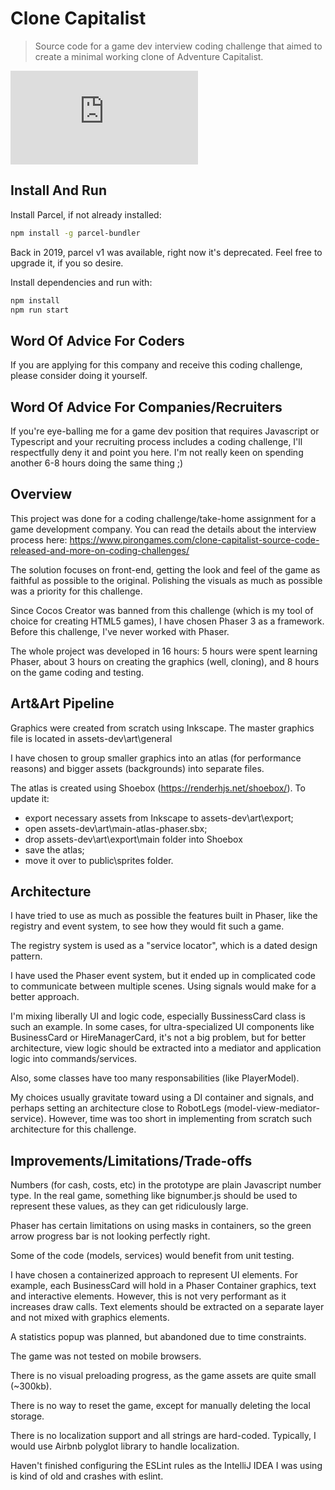 # Clone Capitalist
> Source code for a game dev interview coding challenge that aimed to create a minimal working clone of Adventure Capitalist.

![License](https://www.gnu.org/licenses/gpl-3.0.en.html)

## Install And Run

Install Parcel, if not already installed:

``` bash
npm install -g parcel-bundler
```

Back in 2019, parcel v1 was available, right now it's deprecated. Feel free to upgrade it, if you so desire.

Install dependencies and run with:
```bash
npm install
npm run start
```

## Word Of Advice For Coders
If you are applying for this company and receive this coding challenge, please consider doing it yourself.

## Word Of Advice For Companies/Recruiters
If you're eye-balling me for a game dev position that requires Javascript or Typescript and your recruiting process includes a coding challenge, I'll respectfully deny it and point you here. I'm not really 
keen on spending another 6-8 hours doing the same thing ;)

## Overview
This project was done for a coding challenge/take-home assignment for a game development company. You can read the details about the interview process here: https://www.pirongames.com/clone-capitalist-source-code-released-and-more-on-coding-challenges/

The solution focuses on front-end, getting the look and feel of the game as faithful as possible to the original. Polishing the visuals as much 
as possible was a priority for this challenge.

Since Cocos Creator was banned from this challenge (which is my tool of choice for creating HTML5 games), I have chosen Phaser 3 as a framework. Before this challenge, I've never worked with Phaser.

The whole project was developed in 16 hours: 5 hours were spent learning Phaser, about 3 hours on creating the graphics (well, cloning), 
and 8 hours on the game coding and testing.

## Art&Art Pipeline
Graphics were created from scratch using Inkscape. The master graphics file is located in assets-dev\art\general

I have chosen to group smaller graphics into an atlas (for performance reasons) and bigger assets (backgrounds) into separate files.

The atlas is created using Shoebox (https://renderhjs.net/shoebox/). To update it:
* export necessary assets from Inkscape to assets-dev\art\export;
* open assets-dev\art\main-atlas-phaser.sbx;
* drop assets-dev\art\export\main folder into Shoebox
* save the atlas;
* move it over to public\sprites folder.

## Architecture
I have tried to use as much as possible the features built in Phaser, like the registry and event system, to see how they would fit such 
a game. 

The registry system is used as a "service locator", which is a dated design pattern.

I have used the Phaser event system, but it ended up in complicated code to communicate between multiple scenes. Using signals would make for a
better approach.

I'm mixing liberally UI and logic code, especially BussinessCard class is such an example. In some cases, for ultra-specialized UI components like BusinessCard or
HireManagerCard, it's not a big problem, but for better architecture, view logic should be extracted into a mediator and application logic into commands/services.

Also, some classes have too many responsabilities (like PlayerModel).

My choices usually gravitate toward using a DI container and signals, and perhaps setting an architecture close to RobotLegs (model-view-mediator-service). 
However, time was too short in implementing from scratch such architecture for this challenge.

## Improvements/Limitations/Trade-offs
Numbers (for cash, costs, etc) in the prototype are plain Javascript number type. In the real game, something like bignumber.js should be used to represent these
values, as they can get ridiculously large.

Phaser has certain limitations on using masks in containers, so the green arrow progress bar is not looking perfectly right.

Some of the code (models, services) would benefit from unit testing.

I have chosen a containerized approach to represent UI elements. For example, each BusinessCard will hold in a Phaser Container graphics, text and 
interactive elements. However, this is not very performant as it increases draw calls. Text elements should be extracted on a separate layer and not 
mixed with graphics elements.

A statistics popup was planned, but abandoned due to time constraints.

The game was not tested on mobile browsers.

There is no visual preloading progress, as the game assets are quite small (~300kb).

There is no way to reset the game, except for manually deleting the local storage.

There is no localization support and all strings are hard-coded. Typically, I would use Airbnb polyglot library to handle localization.

Haven't finished configuring the ESLint rules as the IntelliJ IDEA I was using is kind of old and crashes with eslint.
